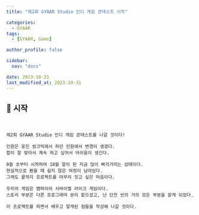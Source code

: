 ```yaml
---
title: "제2회 GYAAR Studio 인디 게임 콘테스트 시작"

categories:
  - GYAAR
tags:
  - [GYAAR, Game]

author_profile: false

sidebar:
  nav: "docs"

date: 2023-10-31
last_modified_at: 2023-10-31
---
```


## 🚀 시작

<br>

    제2회 GYAAR Studio 인디 게임 콘테스트를 나갈 것이다!

    인원은 웅진 씽크빅에서 하던 인원에서 변경이 생겼다.
    합이 잘 맞아서 계속 하고 싶어서 아쉬움이 생긴다.

    9월 초부터 시작하여 10월 말이 된 지금 많이 삐걱거리는 상태이다.
    현실적으로 봤을 때 쉽지 않은 여정이 남아있다.
    그래도 끝까지 프로젝트를 마무리 짓고 싶은 마음이다.

    우리의 게임은 뱀파이어 서바이벌 라이크 게임이다.
    스토리 부분은 다른 프로그래머 분이 맡으셨고, 난 던전 씬의 거의 모든 부분을 맡게 되었다.

    이 프로젝트를 하면서 배우고 알게된 점들을 작성해 나갈 것이다.
